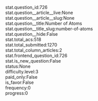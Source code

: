 stat.question_id:726  
stat.question__article__live:None  
stat.question__article__slug:None  
stat.question__title:Number of Atoms  
stat.question__title_slug:number-of-atoms  
stat.question__hide:False  
stat.total_acs:518  
stat.total_submitted:1270  
stat.total_column_articles:2  
stat.frontend_question_id:726  
stat.is_new_question:False  
status:None  
difficulty.level:3  
paid_only:False  
is_favor:False  
frequency:0  
progress:0  
